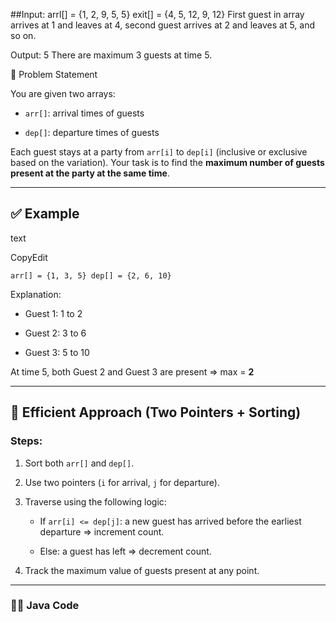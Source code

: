 ##Input: arrl[] = {1, 2, 9, 5, 5}
       exit[] = {4, 5, 12, 9, 12}
First guest in array arrives at 1 and leaves at 4, 
second guest arrives at 2 and leaves at 5, and so on.

Output: 5
There are maximum 3 guests at time 5.

🧠 Problem Statement

You are given two arrays:

- `arr[]`: arrival times of guests
    
- `dep[]`: departure times of guests
    

Each guest stays at a party from `arr[i]` to `dep[i]` (inclusive or exclusive based on the variation). Your task is to find the **maximum number of guests present at the party at the same time**.

---

## ✅ Example

text

CopyEdit

`arr[] = {1, 3, 5} dep[] = {2, 6, 10}`

Explanation:

- Guest 1: 1 to 2
    
- Guest 2: 3 to 6
    
- Guest 3: 5 to 10
    

At time 5, both Guest 2 and Guest 3 are present ⇒ max = **2**

---

## 🧮 Efficient Approach (Two Pointers + Sorting)

### Steps:

1. Sort both `arr[]` and `dep[]`.
    
2. Use two pointers (`i` for arrival, `j` for departure).
    
3. Traverse using the following logic:
    
    - If `arr[i] <= dep[j]`: a new guest has arrived before the earliest departure ⇒ increment count.
        
    - Else: a guest has left ⇒ decrement count.
        
4. Track the maximum value of guests present at any point.
    

---

### 🧑‍💻 Java Code